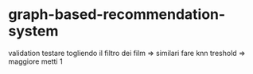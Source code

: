 # graph-based-recommendation-system

validation
testare togliendo il filtro dei film => similari
fare knn
treshold => maggiore metti 1
